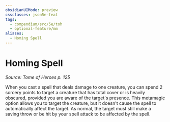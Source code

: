 ```yaml
---
obsidianUIMode: preview
cssclasses: json5e-feat
tags:
  - compendium/src/5e/toh
  - optional-feature/mm
aliases:
  - Homing Spell
---
```

# Homing Spell
*Source: Tome of Heroes p. 125*  

When you cast a spell that deals damage to one creature, you can spend 2 sorcery points to target a creature that has total cover or is heavily obscured, provided you are aware of the target's presence. This metamagic option allows you to target the creature, but it doesn't cause the spell to automatically affect the target. As normal, the target must still make a saving throw or be hit by your spell attack to be affected by the spell.